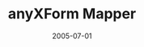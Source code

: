 ---
caption: #what displays in the portfolio grid:
  title: "anyXForm Mapper"
  subtitle: XML 스키마 기반 데이터 모델링 툴
  thumbnail: assets/img/portfolio/anyxform/thumb_anyxform.png
  
#what displays when the item is clicked:
title: "anyXForm Mapper"
projecttitle: "프로젝트 설명"
project: "기업내에 산재해 있는 다양한 데이터 소스(DBMS등)로부터 XML Schema 기반으로 데이터 모델링을 하고, 실시간(real-time)으로 실제 데이터를 추출하기 위한 query 정보 및 메타정보를 자동/수동으로 생성해 주는 client GUI 툴."
roletitle: "주요업무 및 담당역할"
role: " • 윈도우 PC 어플케이션 전체 개발 담당<br>
&nbsp;• XML 스키마 및 DB 테이블 정보를 마우스 드래그 & 드롭기능 지원으로 자동 매핑 정의 XML 생성<br>
&nbsp;• XML 스키마 데이터를 InfoPath 형태로 생성 및 읽기<br>
&nbsp;• IO 스키마 생성 및 OLEDB를 사용하여 다양한 DB 연결 제공(Oracle, MS-SQL, Infomix, Sybase.. 등)"
datetitle: "참여기간"
startdate: 2005/03
enddate: 2005/07
skilltitle: "개발언어 / 주요기술 / 사용툴"
skills:
  - title: "Windows"
  - title: "Delphi 5"
  - title: "XML"
  - title: "DataBase"
linktitle: "링크"
link: "http://www.cyber-i.com"
imagetitle: "참고화면"
images:
 - src: assets/img/portfolio/anyxform/anyxform_01.png
 - alt: 
date: 2005-07-01
---